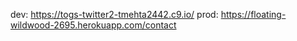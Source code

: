 dev: https://togs-twitter2-tmehta2442.c9.io/
prod: https://floating-wildwood-2695.herokuapp.com/contact